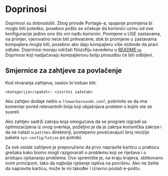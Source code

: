 # Doprinosi

Doprinosi su dobrodošli. Zbog prirode Portage-a, spajanje promijena bi moglo biti poteško, posebno pošto se očekuje da korisnici uzmu od ove konfiguracije jedino ono što oni nađu korisnim. Promjene u USE zastavama, na primjer, vjerovatno neće biti prihvaćene, dok bi promjene u zastavama kompajlera mogle biti, posebno ako daju kompajleru više slobode da pravi odluke. Doprinosi moraju održati filozofiju navedenu u [README-u](/README_bs_Lat.md). Doprinosi koji nadjačavaju kompajlerovu bolju prosudbu će biti odbijeni.

## Smjernice za zahtjeve za povlačenje

Kod stvaranja zahtjeva, naslov bi trebao biti:

~~~ text 
<kategorija>/<paket>: <izvršni sažetak>
~~~

Ako zahtjev dodaje nešto u `ltoworkarounds.conf`, pobrinite se da ima komentar pored relevantnih linija koji objašnjava problem s kojim ste se susreli.

Ako zahtjev sadrži zakrpu koja omogućava da se program izgradi sa optimizacijama iz ovog overleja, poželjno je da je zakrpa korisnička zakrpa i da se nalazi u `patches` direktoriji, postepeno povećavajući broj revizije paketa `sys-config/lotize` po potrebi.

Za sve ostale zahtjeve je preporučeno da prvo napravite karticu u pratiocu grešaka kako bismo mogli razgovarati o problemu koji se riješava i o pristupu rješavanju problema. Ovo spremište je, na kraju krajeva, oblikovano ovim principom, tako da najbolje rješenje ispliva na površinu. Ako ne želite da napravite karticu, može te mi također i izravno poslati e-poštu.
